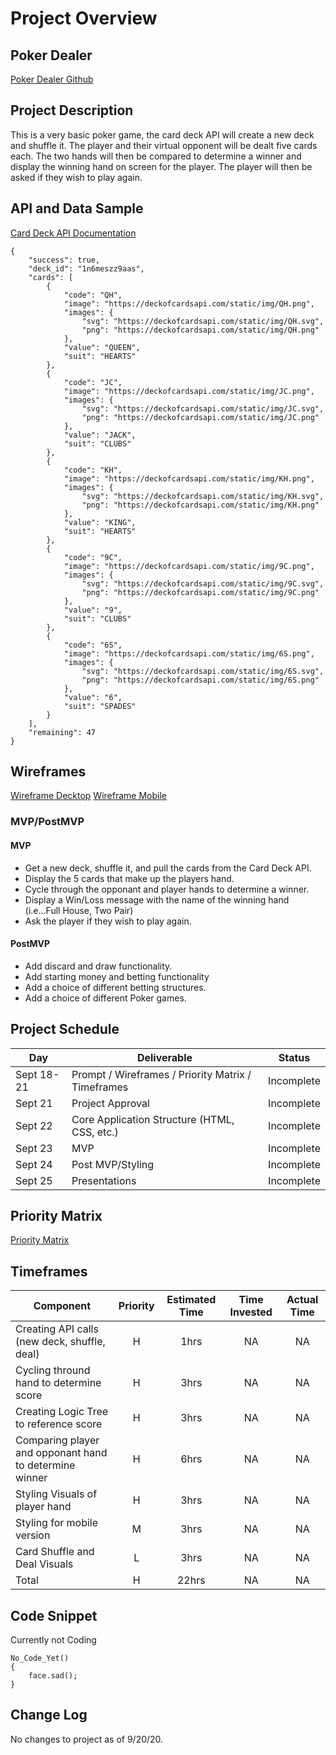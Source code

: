 # Project Overview

## Poker Dealer

[Poker Dealer Github](https://github.com/omegadesigner/Poker-Dealer)

## Project Description

This is a very basic poker game, the card deck API will create a new deck and shuffle it. The player and their virtual opponent will be dealt five cards each. The two hands will then be compared to determine a winner and display the winning hand on screen for the player. The player will then be asked if they wish to play again.

## API and Data Sample

[Card Deck API Documentation](http://deckofcardsapi.com/)

```
{
    "success": true,
    "deck_id": "1n6meszz9aas",
    "cards": [
        {
            "code": "QH",
            "image": "https://deckofcardsapi.com/static/img/QH.png",
            "images": {
                "svg": "https://deckofcardsapi.com/static/img/QH.svg",
                "png": "https://deckofcardsapi.com/static/img/QH.png"
            },
            "value": "QUEEN",
            "suit": "HEARTS"
        },
        {
            "code": "JC",
            "image": "https://deckofcardsapi.com/static/img/JC.png",
            "images": {
                "svg": "https://deckofcardsapi.com/static/img/JC.svg",
                "png": "https://deckofcardsapi.com/static/img/JC.png"
            },
            "value": "JACK",
            "suit": "CLUBS"
        },
        {
            "code": "KH",
            "image": "https://deckofcardsapi.com/static/img/KH.png",
            "images": {
                "svg": "https://deckofcardsapi.com/static/img/KH.svg",
                "png": "https://deckofcardsapi.com/static/img/KH.png"
            },
            "value": "KING",
            "suit": "HEARTS"
        },
        {
            "code": "9C",
            "image": "https://deckofcardsapi.com/static/img/9C.png",
            "images": {
                "svg": "https://deckofcardsapi.com/static/img/9C.svg",
                "png": "https://deckofcardsapi.com/static/img/9C.png"
            },
            "value": "9",
            "suit": "CLUBS"
        },
        {
            "code": "6S",
            "image": "https://deckofcardsapi.com/static/img/6S.png",
            "images": {
                "svg": "https://deckofcardsapi.com/static/img/6S.svg",
                "png": "https://deckofcardsapi.com/static/img/6S.png"
            },
            "value": "6",
            "suit": "SPADES"
        }
    ],
    "remaining": 47
}
```

## Wireframes

[Wireframe Decktop](https://i.imgur.com/FqyOf76.jpg)
[Wireframe Mobile](https://i.imgur.com/S3CZzbU.jpg)

### MVP/PostMVP

#### MVP 

- Get a new deck, shuffle it, and pull the cards from the Card Deck API.
- Display the 5 cards that make up the players hand.
- Cycle through the opponant and player hands to determine a winner.
- Display a Win/Loss message with the name of the winning hand (i.e...Full House, Two Pair)
- Ask the player if they wish to play again.

#### PostMVP  

- Add discard and draw functionality.
- Add starting money and betting functionality
- Add a choice of different betting structures.
- Add a choice of different Poker games.

## Project Schedule

|  Day | Deliverable | Status
|---|---| ---|
|Sept 18-21| Prompt / Wireframes / Priority Matrix / Timeframes | Incomplete
|Sept 21| Project Approval | Incomplete
|Sept 22| Core Application Structure (HTML, CSS, etc.) | Incomplete
|Sept 23| MVP | Incomplete
|Sept 24| Post MVP/Styling | Incomplete
|Sept 25| Presentations | Incomplete

## Priority Matrix

[Priority Matrix](https://i.imgur.com/SFkijDi.jpg)

## Timeframes

| Component | Priority | Estimated Time | Time Invested | Actual Time |
| --- | :---: |  :---: | :---: | :---: |
| Creating API calls (new deck, shuffle, deal) | H | 1hrs| NA | NA |
| Cycling thround hand to determine score| H | 3hrs| NA | NA |
| Creating Logic Tree to reference score | H | 3hrs| NA | NA |
| Comparing player and opponant hand to determine winner | H | 6hrs| NA | NA |
| Styling Visuals of player hand | H | 3hrs| NA | NA |
| Styling for mobile version | M | 3hrs| NA | NA |
| Card Shuffle and Deal Visuals | L | 3hrs| NA | NA |
| Total | H | 22hrs| NA | NA |

## Code Snippet

Currently not Coding 

```
No_Code_Yet()
{
	face.sad();
}
```

## Change Log

No changes to project as of 9/20/20.
